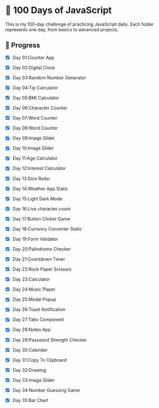 # 💯 100 Days of JavaScript

This is my 100-day challenge of practicing JavaScript daily. Each folder represents one day, from basics to advanced projects.

## 🚀 Progress

- [x] Day 01:Counter App
- [x] Day 02:Digital Clock
- [x] Day 03:Random Number Generator
- [x] Day 04:Tip Calculator
- [x] Day 05:BMI Calculator
- [x] Day 06:Character Counter
- [x] Day 07:Word Counter
- [x] Day 08:Word Counter
- [x] Day 09:Image Slider
- [x] Day 10:Image Slider
- [x] Day 11:Age Calculator
- [x] Day 12:Interest Calculator
- [x] Day 13:Dice Roller
- [x] Day 14:Weather App Static
- [x] Day 15:Light Dark Mode
- [x] Day 16:Live character count 
- [x] Day 17:Button Clicker Game
- [x] Day 18:Currency Converter Static
- [x] Day 19:Form Validator
- [x] Day 20:Palindrome Checker
- [x] Day 21:Countdown Timer
- [x] Day 22:Rock Paper Scissors
- [x] Day 23:Calculator 
- [x] Day 24:Music Player 
- [x] Day 25:Modal Popup 
- [x] Day 26:Toast Notification 
- [x] Day 27:Tabs Component
- [x] Day 28:Notes App 
- [x] Day 29:Password Strength Checker 
- [x] Day 30:Calender 
- [x] Day 31:Copy To Clipboard 
- [x] Day 32:Drawing
- [x] Day 33:Image Slider
- [x] Day 34:Number Guessing Game
- [x] Day 35:Bar Chart




      

